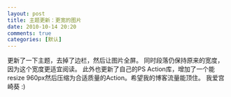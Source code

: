 ```yaml
---
layout: post
title: 主题更新：更宽的图片
date: 2010-10-14 20:20
comments: true
categories: [默认]
---
```

更新了一下主题，去掉了边栏，然后让图片全屏。
同时段落仍保持原来的宽度，因为这个宽度更适宜阅读。
此外也更新了自己的PS Action库，增加了一个能resize 960px然后压缩为合适质量的Action。希望我的博客流量能顶住。
我爱宫崎葵 :)
<img class="aligncenter size-full wp-image-323 full" src="http://yuguo.us/files/2010/10/01-78-copy.jpg" alt="" />
<img class="aligncenter size-full wp-image-323 full" src="http://yuguo.us/files/2010/10/01-87-copy.jpg" alt=""/>
<img class="aligncenter size-full wp-image-323 full" src="http://yuguo.us/files/2010/10/01-85-copy.jpg" alt="" />
